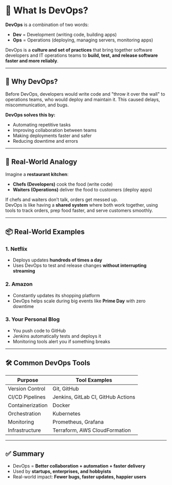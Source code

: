 # 🚀 What Is DevOps?

**DevOps** is a combination of two words:  
- **Dev** = Development (writing code, building apps)  
- **Ops** = Operations (deploying, managing servers, monitoring apps)

DevOps is a **culture and set of practices** that bring together software developers and IT operations teams to **build, test, and release software faster and more reliably**.

---

## 🧠 Why DevOps?

Before DevOps, developers would write code and "throw it over the wall" to operations teams, who would deploy and maintain it. This caused delays, miscommunication, and bugs.

**DevOps solves this by:**
- Automating repetitive tasks  
- Improving collaboration between teams  
- Making deployments faster and safer  
- Reducing downtime and errors

---

## 🏢 Real-World Analogy

Imagine a **restaurant kitchen**:

- **Chefs (Developers)** cook the food (write code)  
- **Waiters (Operations)** deliver the food to customers (deploy apps)

If chefs and waiters don’t talk, orders get messed up.  
DevOps is like having a **shared system** where both work together, using tools to track orders, prep food faster, and serve customers smoothly.

---

## 📦 Real-World Examples

### 1. Netflix
- Deploys updates **hundreds of times a day**
- Uses DevOps to test and release changes **without interrupting streaming**

### 2. Amazon
- Constantly updates its shopping platform
- DevOps helps scale during big events like **Prime Day** with zero downtime

### 3. Your Personal Blog
- You push code to GitHub  
- Jenkins automatically tests and deploys it  
- Monitoring tools alert you if something breaks

---

## 🛠️ Common DevOps Tools

| Purpose         | Tool Examples                      |
|------------------|------------------------------------|
| Version Control  | Git, GitHub                        |
| CI/CD Pipelines  | Jenkins, GitLab CI, GitHub Actions |
| Containerization | Docker                             |
| Orchestration    | Kubernetes                         |
| Monitoring       | Prometheus, Grafana                |
| Infrastructure   | Terraform, AWS CloudFormation      |

---

## ✅ Summary

- DevOps = **Better collaboration + automation + faster delivery**  
- Used by **startups, enterprises, and hobbyists**  
- Real-world impact: **Fewer bugs, faster updates, happier users**
